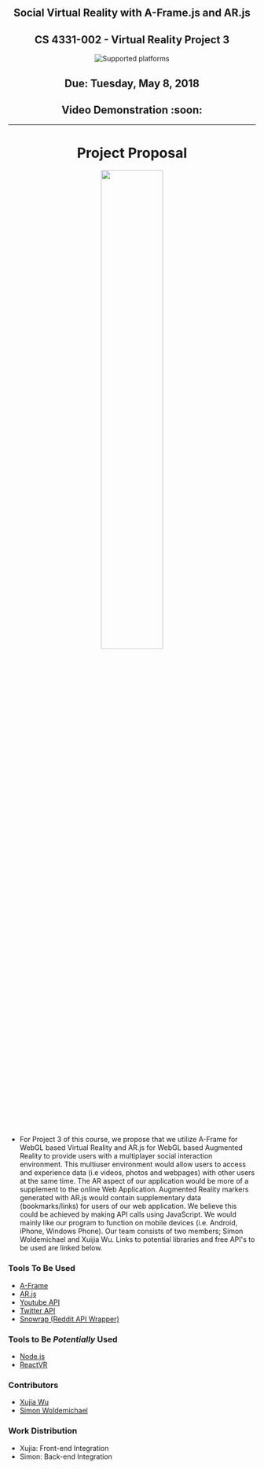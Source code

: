 <h2 align="center">Social Virtual Reality with A-Frame.js and AR.js</h2>
<h2 align="center">CS 4331-002 - Virtual Reality Project 3</h2>
<p align="center"><img src="https://img.shields.io/badge/platform-Mobile-blue.svg" alt="Supported platforms"> </p>
<h2 align="center">Due: Tuesday, May 8, 2018</h2>
<h2 align="center">Video Demonstration :soon:</h2>

***
<h1 align="center">Project Proposal</h1>
<p align="center">
  <img style="width: 50%" width="50%" height="50%" src="https://www.drupal.org/files/project-images/download_6.png">
</p>

- For Project 3 of this course, we propose that we utilize A-Frame for WebGL based Virtual Reality and AR.js for WebGL based Augmented Reality to provide users with a multiplayer social interaction environment. This multiuser environment would allow users to access and experience data (i.e videos, photos and webpages) with other users at the same time. The AR aspect of our application would be more of a supplement to the online Web Application. Augmented Reality markers generated with AR.js would contain supplementary data (bookmarks/links) for users of our web application. We believe this could be achieved by making API calls using JavaScript. We would mainly like our program to function on mobile devices (i.e. Android, iPhone, Windows Phone). Our team consists of two members; Simon Woldemichael and Xuijia Wu. Links to potential libraries and free API's to be used are linked below.

### Tools To Be Used
  - [A-Frame](https://aframe.io/)
  - [AR.js](https://github.com/jeromeetienne/AR.js)
  - [Youtube API](https://developers.google.com/youtube/iframe_api_reference)
  - [Twitter API](https://dev.twitter.com/web/javascript)
  - [Snowrap (Reddit API Wrapper)](https://github.com/not-an-aardvark/snoowrap)
  
### Tools to Be *Potentially* Used
  - [Node.js](https://nodejs.org/en/)
  - [ReactVR](https://facebook.github.io/react-vr/)

### Contributors
  - [Xujia Wu](https://github.com/carolynwu)
  - [Simon Woldemichael](https://github.com/swoldemi)

### Work Distribution
  - Xujia: Front-end Integration
  - Simon: Back-end Integration

<!--
### We learned....
  
### Biggest issues
  - We expect to have the same device compatibility issues that occurred during the first project that was completed for this course.
  
### Grade Requirements
 - [x] -

### Planned timeline
  - A Trello Board is being used to track the progress and development of this project:
    - https://trello.com/b/GRBMbBuo/cs-4331-002-virtual-reality-project-3

### External asset sources and Unity packages
  
### References (more available on the [Trello Board](https://trello.com/b/GRBMbBuo/cs-4331-002-virtual-reality-project-3) when we are approved to begin implementing our idea)
-->